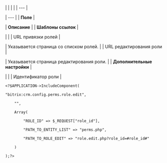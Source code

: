 |  |  |  |
| --- |

| --- |
| **Поле** |

| **Описание** |
| **Шаблоны ссылок** |

| |
| URL привязки ролей |

| Указывается страница со списком ролей. |
| URL редактирования роли |

| Указывается страница редактирования роли. |
| **Дополнительные настройки** |

| |
| Идентификатор роли |

```
<?$APPLICATION->IncludeComponent(

"bitrix:crm.config.perms.role.edit",

	"",

	Array(

		"ROLE_ID" => $_REQUEST["role_id"],

		"PATH_TO_ENTITY_LIST" => "perms.php",

		"PATH_TO_ROLE_EDIT" => "role.edit.php?role_id=#role_id#"

	)

);?>


```
